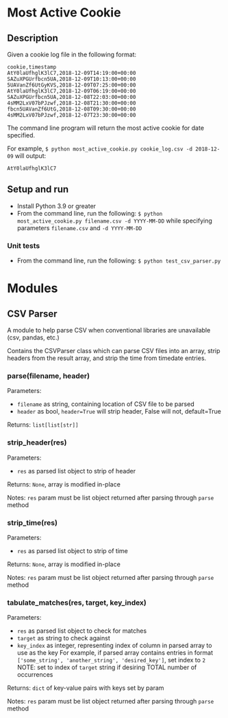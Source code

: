 # Most Active Cookie
## Description

Given a cookie log file in the following format:
```
cookie,timestamp
AtY0laUfhglK3lC7,2018-12-09T14:19:00+00:00
SAZuXPGUrfbcn5UA,2018-12-09T10:13:00+00:00
5UAVanZf6UtGyKVS,2018-12-09T07:25:00+00:00
AtY0laUfhglK3lC7,2018-12-09T06:19:00+00:00
SAZuXPGUrfbcn5UA,2018-12-08T22:03:00+00:00
4sMM2LxV07bPJzwf,2018-12-08T21:30:00+00:00
fbcn5UAVanZf6UtG,2018-12-08T09:30:00+00:00
4sMM2LxV07bPJzwf,2018-12-07T23:30:00+00:00
```

The command line program will return the most active cookie for date specified.

For example, `$ python most_active_cookie.py cookie_log.csv -d 2018-12-09` will output:
```
AtY0laUfhglK3lC7
```

## Setup and run
- Install Python 3.9 or greater
- From the command line, run the following: `$ python most_active_cookie.py filename.csv -d YYYY-MM-DD` while specifying parameters `filename.csv` and `-d YYYY-MM-DD`

### Unit tests
- From the command line, run the following: `$ python test_csv_parser.py`

# Modules
## CSV Parser
A module to help parse CSV when conventional libraries are unavailable (csv, pandas, etc.)

Contains the CSVParser class which can parse CSV files into an array, strip headers from the result array, and strip the time from timedate entries.

### parse(filename, header)
Parameters: 
- `filename` as string, containing location of CSV file to be parsed 
- `header` as bool, `header=True` will strip header, False will not, default=True 

Returns: `list[list[str]]`

### strip_header(res)
Parameters: 
- `res` as parsed list object to strip of header 

Returns: `None`, array is modified in-place

Notes: `res` param must be list object returned after parsing through `parse` method

### strip_time(res)
Parameters: 
- `res` as parsed list object to strip of time 

Returns: `None`, array is modified in-place

Notes: `res` param must be list object returned after parsing through `parse` method

### tabulate_matches(res, target, key_index)
Parameters: 
- `res` as parsed list object to check for matches
- `target` as string to check against
- `key_index` as integer, representing index of column in parsed array to use as the key
   For example, if parsed array contains entries in format `['some_string', 'another_string', 'desired_key']`, set index to `2`
   NOTE: set to index of `target` string if desiring TOTAL number of occurrences

Returns: `dict` of key-value pairs with keys set by param

Notes: `res` param must be list object returned after parsing through `parse` method
